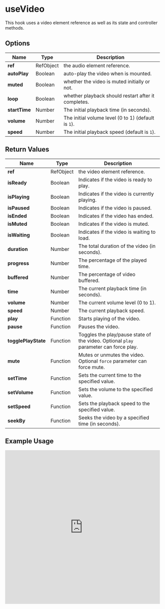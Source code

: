 # useVideo

This hook uses a video element reference as well as its state and controller methods.

## Options

| Name          | Type      | Description                                         |
| ------------- | --------- | --------------------------------------------------- |
| **ref**       | RefObject | the audio element reference.                        |
| **autoPlay**  | Boolean   | auto-play the video when is mounted.                |
| **muted**     | Boolean   | whether the video is muted initially or not.        |
| **loop**      | Boolean   | whether playback should restart after it completes. |
| **startTime** | Number    | The initial playback time (in seconds).             |
| **volume**    | Number    | The initial volume level (0 to 1) (default is `1`). |
| **speed**     | Number    | The initial playback speed (default is `1`).        |

## Return Values

| Name                | Type      | Description                                                                          |
| ------------------- | --------- | ------------------------------------------------------------------------------------ |
| **ref**             | RefObject | the video element reference.                                                         |
| **isReady**         | Boolean   | Indicates if the video is ready to play.                                             |
| **isPlaying**       | Boolean   | Indicates if the video is currently playing.                                         |
| **isPaused**        | Boolean   | Indicates if the video is paused.                                                    |
| **isEnded**         | Boolean   | Indicates if the video has ended.                                                    |
| **isMuted**         | Boolean   | Indicates if the video is muted.                                                     |
| **isWaiting**       | Boolean   | Indicates if the video is waiting to load.                                           |
| **duration**        | Number    | The total duration of the video (in seconds).                                        |
| **progress**        | Number    | The percentage of the played time.                                                   |
| **buffered**        | Number    | The percentage of video buffered.                                                    |
| **time**            | Number    | The current playback time (in seconds).                                              |
| **volume**          | Number    | The current volume level (0 to 1).                                                   |
| **speed**           | Number    | The current playback speed.                                                          |
| **play**            | Function  | Starts playing of the video.                                                         |
| **pause**           | Function  | Pauses the video.                                                                    |
| **togglePlayState** | Function  | Toggles the play/pause state of the video. Optional `play` parameter can force play. |
| **mute**            | Function  | Mutes or unmutes the video. Optional `force` parameter can force mute.               |
| **setTime**         | Function  | Sets the current time to the specified value.                                        |
| **setVolume**       | Function  | Sets the volume to the specified value.                                              |
| **setSpeed**        | Function  | Sets the playback speed to the specified value.                                      |
| **seekBy**          | Function  | Seeks the video by a specified time (in seconds).                                    |

## Example Usage

<iframe src="https://codesandbox.io/embed/usevideo-zc3n8s?fontsize=14&hidenavigation=1&module=%2Fsrc%2FComponent.tsx&theme=dark" style="width:100%; height:500px; border:0; overflow:hidden;" title="useVideo" allow="accelerometer; ambient-light-sensor; camera; encrypted-media; geolocation; gyroscope; hid; microphone; midi; payment; usb; vr; xr-spatial-tracking" sandbox="allow-forms allow-modals allow-popups allow-presentation allow-same-origin allow-scripts"></iframe>
